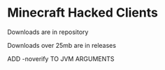 # Minecraft Hacked Clients
Downloads are in repository

Downloads over 25mb are in releases

ADD -noverify TO JVM ARGUMENTS
